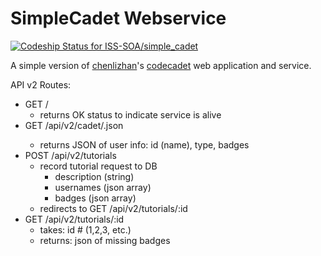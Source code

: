 # SimpleCadet Webservice
[ ![Codeship Status for ISS-SOA/simple_cadet](https://codeship.io/projects/e1d4f690-44bc-0132-a4ed-52edbda4e693/status?branch=master)](https://codeship.io/projects/44861)

A simple version of [chenlizhan](https://github.com/ChenLiZhan)'s [codecadet](https://github.com/ISS-SOA/codecadet) web application and service.

API v2 Routes:
- GET   /
  - returns OK status to indicate service is alive
- GET   /api/v2/cadet/<username>.json
  - returns JSON of user info: id (name), type, badges
- POST  /api/v2/tutorials
  - record tutorial request to DB
    - description (string)
    - usernames (json array)
    - badges (json array)
  - redirects to GET /api/v2/tutorials/:id
- GET /api/v2/tutorials/:id
  - takes: id # (1,2,3, etc.)
  - returns: json of missing badges
